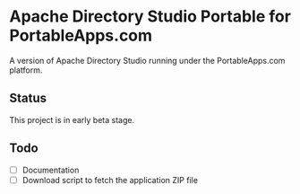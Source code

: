 # Apache Directory Studio Portable for PortableApps.com

A version of Apache Directory Studio running under the PortableApps.com
platform.

## Status 
This project is in early beta stage. 

## Todo
- [ ] Documentation
- [ ] Download script to fetch the application ZIP file
